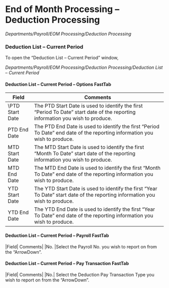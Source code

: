 # End of Month Processing – Deduction Processing

*Departments/Payroll/EOM Processing/Deduction Processing*

### Deduction List – Current Period

To open the “Deduction List – Current Period” window,

*Departments/Payroll/EOM Processing/Deduction Processing/Deduction List – Current Period*
 
#### Deduction List – Current Period – Options FastTab

|Field|	Comments|
|---|---|
\PTD Start Date|	The PTD Start Date is used to identify the first “Period To Date” start date of the reporting information you wish to produce.
|PTD End Date|	The PTD End Date is used to identify the first “Period To Date” end date of the reporting information you wish to produce.
|MTD Start Date|	The MTD Start Date is used to identify the first “Month To Date” start date of the reporting information you wish to produce.
|MTD End Date|	The MTD End Date is used to identify the first “Month To Date” end date of the reporting information you wish to produce.
|YTD Start Date|	The YTD Start Date is used to identify the first “Year To Date” start date of the reporting information you wish to produce.
|YTD End Date|	The YTD End Date is used to identify the first “Year To Date” end date of the reporting information you wish to produce.

#### Deduction List – Current Period – Payroll FastTab

|Field|	Comments|
|No.	|Select the Payroll No. you wish to report on from the “ArrowDown”.

#### Deduction List – Current Period – Pay Transaction FastTab

|Field|	Comments|
|No.|	Select the Deduction Pay Transaction Type you wish to report on from the “ArrowDown”.


